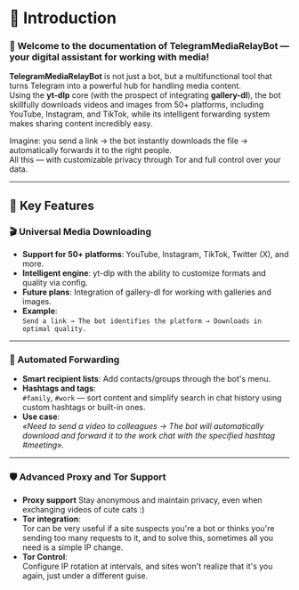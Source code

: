 # 🌌 Introduction

### 🚀 Welcome to the documentation of **TelegramMediaRelayBot** — your digital assistant for working with media!

**TelegramMediaRelayBot** is not just a bot, but a multifunctional tool that turns Telegram into a powerful hub for handling media content.  
Using the **yt-dlp** core (with the prospect of integrating **gallery-dl**), the bot skillfully downloads videos and images from 50+ platforms, including YouTube, Instagram, and TikTok, while its intelligent forwarding system makes sharing content incredibly easy.  

Imagine: you send a link → the bot instantly downloads the file → automatically forwards it to the right people.  
All this — with customizable privacy through Tor and full control over your data.  

---

## 🌟 Key Features

### 🎬 Universal Media Downloading
- **Support for 50+ platforms**: YouTube, Instagram, TikTok, Twitter (X), and more.
- **Intelligent engine**: yt-dlp with the ability to customize formats and quality via config.
- **Future plans**: Integration of gallery-dl for working with galleries and images.
- **Example**:  
  `Send a link → The bot identifies the platform → Downloads in optimal quality.`


---

### 🤖 Automated Forwarding
- **Smart recipient lists**: Add contacts/groups through the bot's menu.
- **Hashtags and tags**:  
  `#family`, `#work` — sort content and simplify search in chat history using custom hashtags or built-in ones.
- **Use case**:  
  _«Need to send a video to colleagues → The bot will automatically download and forward it to the work chat with the specified hashtag #meeting»._


---

### 🛡️ Advanced Proxy and Tor Support
- **Proxy support**
  Stay anonymous and maintain privacy, even when exchanging videos of cute cats :)
- **Tor integration**:  
  Tor can be very useful if a site suspects you're a bot or thinks you're sending too many requests to it, and to solve this, sometimes all you need is a simple IP change.
- **Tor Control**:  
  Configure IP rotation at intervals, and sites won't realize that it's you again, just under a different guise.